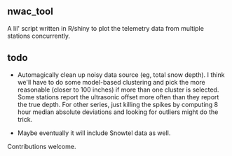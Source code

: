 ## nwac_tool
A lil' script written in R/shiny to plot the telemetry data from multiple stations concurrently.

## todo
*  Automagically clean up noisy data source (eg, total snow depth).  I think we'll have to do some model-based clustering and pick the more reasonable (closer to 100 inches) if more than one cluster is selected.  Some stations report the ultrasonic offset more often than they report the true depth.
For other series, just killing the spikes by computing 8 hour median absolute deviations and looking for outliers might do the trick.

*  Maybe eventually it will include Snowtel data as well.

Contributions welcome.
